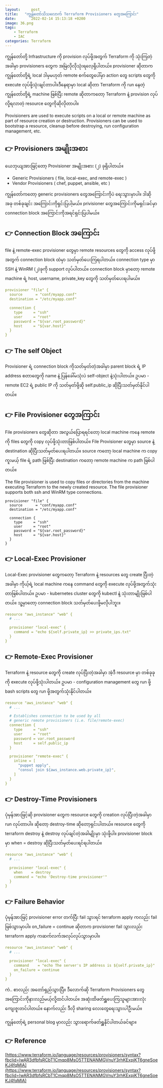 ```yaml
---
layout:     post
title:   "ကျွန်တော်သိသလောက် Terraform Provisioners တွေအကြောင်း"
date:       2022-02-14 15:13:18 +0200
image: 36.png
tags:
    - Terraform
    - IAC
categories: Terraform
---
```


ကျွန်တော်တို့ Infrastructure ကို provision လုပ်ဖို့အတွက် Terraform ကို သုံးကြတဲ့အခါမှာ provisioners တွေက အမြဲလိုလိုသုံးရလေ့ရှိပါတယ်။ provisioner ဆိုတာက ကျွန်တော်တို့ရဲ့ local ဒါမှမဟုတ် remote စက်တွေပေါ်မှာ action တွေ scripts တွေကို execute လုပ်ဖို့သုံးချင်တာပါ။ဒီနေရာမှာ local ဆိုတာ Terraform ကို run နေတဲ့ ကျွန်တော်တို့ရဲ့ machine ဖြစ်ပြီး remote ဆိုတာကတော့ Terraform နဲ့ provision လုပ်လို့ရလာတဲ့ resource တွေကိုဆိုလိုတာပါ။ 

Provisioners are used to execute scripts on a local or remote machine as part of resource creation or destruction. Provisioners can be used to bootstrap a resource, cleanup before destroying, run configuration management, etc.

<h2>👉 Provisioners အမျိုးအစား</h2>

ယေဘုယျအားဖြင့်တော့ Provisioner အမျိုးအစား (၂) ခုရှိပါတယ်။
<ul>
    <li>Generic Provisioners ( file, local-exec, and remote-exec )</li>
    <li>Vendor Provisioners ( chef, puppet, ansible, etc )</li>
</ul>

ကျွန်တော်ကတော့ generic provisioners တွေအကြောင်းကိုပဲ ရေးသွားမှာပါ။ ဒါဆိုအခု တစ်ခုချင်း အကြောင်းကိုရှင်းပြပါ့မယ်။ privisioner တွေအကြောင်းကိုမရှင်းခင်မှာ connection block အကြောင်းကိုအရင်ရှင်းပြပါမယ်။

<h2>👉 Connection Block အကြောင်း</h2>

file နဲ့ remote-exec provisioner တွေမှာ remote resources တွေကို access လုပ်ဖို့အတွက် connection block ထဲမှာ သတ်မှတ်ပေးကြရပါတယ်။ connection type မှာ SSH နဲ့ WinRM (၂)ခုကို support လုပ်ပါတယ်။ connection block မှာတော့ remote machine ရဲ့ host, username, private_key တွေကို သတ်မှတ်ပေးရပါမယ်။

```yaml
provisioner "file" {
  source      = "conf/myapp.conf"
  destination = "/etc/myapp.conf"

  connection {
    type     = "ssh"
    user     = "root"
    password = "${var.root_password}"
    host     = "${var.host}"
  }
}
```

<h2>👉 The self Object</h2>

Provisioner ရဲ့ connection block ကိုသတ်မှတ်တဲ့အခါမှာ parent block ရဲ့ IP address စတာတွေကို name နဲ့ ပြန်ခေါ်မသုံးပဲ self-object နဲ့သုံးပါတယ်။ ဥပမာ - remote EC2 ရဲ့ public IP ကို သတ်မှတ်ဖို့ဆို self.public_ip ဆိုပြီးသတ်မှတ်နိုင်ပါတယ်။

<h2>👉 File Provisioner  တွေအကြာင်း</h2>

File provisioners တွေဆိုတာ အလွယ်ပြောရရင်တော့ local machine ကနေ remote ကို files တွေကို copy လုပ်ဖို့သုံးတာဖြစ်ပါတယ်။ File Provisioner တွေမှာ source နဲ့ destination ဆိုပြီးသတ်မှတ်ပေးရပါတယ်။ source ကတော့ local machine က copy ကူးမယ့် file ရဲ့ path ဖြစ်ပြီး destination ကတော့ remote machine က path ဖြစ်ပါတယ်။ 

The file provisioner is used to copy files or directories from the machine executing Terraform to the newly created resource. The file provisioner supports both ssh and WinRM type connections.

```
provisioner "file" {
  source      = "conf/myapp.conf"
  destination = "/etc/myapp.conf"

  connection {
    type     = "ssh"
    user     = "root"
    password = "${var.root_password}"
    host     = "${var.host}"
  }
}
```

<h2>👉 Local-Exec Provisioner</h2>

Local-Exec provisioner တွေကတော့ Terraform နဲ့ resources တွေ create ပြီးတဲ့အခါမှာ ကိုယ့်ရဲ့ local machine ကနေ command တွေကို execute လုပ်ဖို့အတွက်သုံးတာဖြစ်ပါတယ်။ ဥပမာ - kubernetes cluster တွေကို kubectl နဲ့ သုံးတာမျိုးဖြစ်ပါတယ်။ သူ့မှာတော့ connection block သတ်မှတ်ပေးဖို့မလိုပါဘူး။

```yaml
resource "aws_instance" "web" {
  # ...

  provisioner "local-exec" {
    command = "echo ${self.private_ip} >> private_ips.txt"
  }
}
```

<h2>👉 Remote-Exec Provisioner</h2>

Terraform နဲ့ resource တွေကို create လုပ်ပြီးတဲ့အခါမှာ အဲ့ဒီ resource မှာ တစ်ခုခုကို execute လုပ်ဖို့သုံးပါတယ်။ ဥပမာ - configuration management တွေ run ဖို့ bash scripts တွေ run ဖို့အတွက်သုံးနိုင်ပါတယ်။

```yaml
resource "aws_instance" "web" {
  # ...

  # Establishes connection to be used by all
  # generic remote provisioners (i.e. file/remote-exec)
  connection {
    type     = "ssh"
    user     = "root"
    password = var.root_password
    host     = self.public_ip
  }

  provisioner "remote-exec" {
    inline = [
      "puppet apply",
      "consul join ${aws_instance.web.private_ip}",
    ]
  }
}
```

<h2>👉 Destroy-Time Provisioners</h2>

ပုံမှန်အားဖြင့်ဆို provisioner တွေက resource တွေကို creation လုပ်ပြီးတဲ့အခါမှာ run လုပ်တာပါ။ ဆိုတော့ destroy-time ဆိုတော့ရှင်းပါတယ်။ resource တွေကို terraform destroy နဲ့ destroy လုပ်ချင်တဲ့အခါမျိုးမှာ သုံးဖို့ပါ။ provisioner block မှာ when = destroy ဆိုပြီးသတ်မှတ်ပေးရင်ရပါတယ်။

```yaml
resource "aws_instance" "web" {
  # ...

  provisioner "local-exec" {
    when    = destroy
    command = "echo 'Destroy-time provisioner'"
  }
}

```

<h2>👉 Failure Behavior</h2>

ပုံမှန်အားဖြင့် provisioner error တက်ပြီး fail သွားရင် terraform apply ကလည်း fail ဖြစ်သွားမှာပါ။ on_failure = continue ဆိုတာက provisioner fail သွားလည်း terraform apply ကဆက်လက်အလုပ်လုပ်သွားမှာပါ။

```yaml
resource "aws_instance" "web" {
  # ...

  provisioner "local-exec" {
    command    = "echo The server's IP address is ${self.private_ip}"
    on_failure = continue
  }
}
```
ကဲ.. စာလည်း အတော်ရှည်သွားပြီ။ ဒီလောက်ဆို Terraform Provisioners တွေအကြောင်းကိုနားလည်မယ့်လို့ထင်ပါတယ်။ အဆုံးထိဖတ်ရှူပေးကြသူများအားလုံးကျေးဇူးတင်ပါတယ်။ နောက်လည်း ဒီလို sharing လေးတွေရေးသွားပါဦးမယ်။

ကျွန်တော့်ရဲ့ personal blog မှာလည်း သွားရောက်ဖတ်ရှူနိုင်ပါတယ်ခင်ဗျာ။

<h2>👉 Reference</h2>

[https://www.terraform.io/language/resources/provisioners/syntax?fbclid=IwAR3dfbfsRCbT1Cmqp8MsO5TTENANMGVnuY3rhKExpjKT6gneSoeKJ4fqMlA](https://www.terraform.io/language/resources/provisioners/syntax?fbclid=IwAR3dfbfsRCbT1Cmqp8MsO5TTENANMGVnuY3rhKExpjKT6gneSoeKJ4fqMlA)

